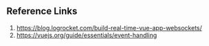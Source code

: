 ## Reference Links
1. https://blog.logrocket.com/build-real-time-vue-app-websockets/
2. https://vuejs.org/guide/essentials/event-handling